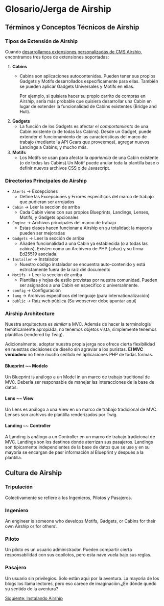 # Glosario/Jerga de Airship 

## Términos y Conceptos Técnicos de Airship

### Tipos de Extensión de Airship

Cuando [desarrollamos extensiones personalizadas de CMS Airship](../04-developer-docs),
encontramos tres tipos de extensiones soportadas:

1. **Cabins**
   * Cabins son aplicaciones autocontenidas. Pueden tener sus propios Gadgets
     y Motifs desarrollados específicamente para ellas. También se pueden aplicar
     Gadgets Universales y Motifs en ellas.

     Por ejemplo, si quisiera hacer su propio carrito de compras en Airship, sería
     más probable que quisiera desarrollar una Cabin en lugar de extender la funcionalidad
     de Cabins existentes (Bridge and Hull).
2. **Gadgets**
   * La función de los Gadgets es afectar el *comportamiento* de una Cabin existente (o de
     todas las Cabins). Desde un Gadget, puede extender el funcionamiento de las
     características del marco de trabajo (mediante la API Gears que proveemos),
     agregar nuevos Landings a Cabins, y mucho más.
3. **Motifs**
   * Los Motifs se usan para afectar la *apariencia* de una Cabin existente (o
     de todas las Cabins).Un Motif puede anular toda la plantilla base o definir nuevos 
     archivos CSS o de Javascript.

### Directorios Principales de Airship

* `Alerts`  -> Excepciones
  * Define las Excepciones y Errores específicos del marco de trabajo que
    pudieran ser arrojados
* `Cabin`   -> Leer la sección de arriba
  * Cada Cabin viene con sus propios Blueprints, Landings, Lenses, Motifs, y
    Gadgets opcionales
* `Engine`  -> Archivos principales del marco de trabajo
  * Estas clases hacen funcionar a Airship en su totalidad; la mayoría pueden ser mejoradas
* `Gadgets` -> Leer la sección de arriba
  * Añaden funcionalidad a una Cabin ya establecida (o a todas las cabins). Existen como un
    Archivero de PHP (.phar) y su firma Ed25519 asociada.
* `Installer` -> Instalador
  * Nuestro código instalador se encuentra auto-contenido y está estrictamente fuera de
    la raíz del documento
* `Motifs`  -> Leer la sección de arriba
  * Plantillas y hojas de estilo provistas por nuestra comunidad. Pueden ser asignados a una
    Cabin en específico o universalmente.
* `config`  -> Configuración
* `lang`    -> Archivos específicos del lenguaje (para internationalización)
* `public`  -> Raíz web pública (Su webserver debe apuntar aquí)

### Airship Architecture

Nuestra arquitectura es *similar* a MVC. Además de hacer la terminología 
temáticamente apropiada, no tenemos objetos vista, simplemente tenemos plantillas
(rendered by Twig).

Adicionalmente, adoptar nuestra propia jerga nos ofrece cierta flexibilidad en nuestras 
decisiones de diseño sin agraviar a los puristas. **El MVC verdadero** no tiene mucho
sentido en aplicaciones PHP de todas formas.

#### Blueprint ~~ Modelo

Un Blueprint is análogo a un Model in un marco de trabajo traditional de MVC.
Debería ser responsable de manejar las interacciones de la base de datos.

#### Lens ~~ View

Un Lens es análogo a una View en un marco de trabajo tradicional de MVC.
Lenses son archivos de plantilla renderizados por Twig.

#### Landing ~~ Controller

A Landing is análogo a un Controller en un marco de trabajo tradicional de MVC. Landings
son los destinos donde aterrizan sus pasajeros. Landings son típicamente independientes de la base de datos
que se use y en su mayoría se encargan de pasr información al Blueprint y después a la
plantilla.

## Cultura de Airship

### Tripulación

Colectivamente se refiere a los Ingenieros, Pilotos y Pasajeros.

### Ingeniero

An engineer is someone who develops Motifs, Gadgets, or Cabins for their own
Airship or for others'.

### Piloto

Un piloto es un usuario administrador. Pueden compartir cierta responsabilidad con sus
copilotos, pero esta nave vuela bajo sus reglas.

### Pasajero

Un usuario sin privilegios. Solo estàn aquì por la aventura. La mayorìa de los blogs los llama lectores,
pero eso carece de imaginaciòn.¿En dònde quedò su sentido de la aventura?

[Siguiente: Instalando Airship](2-Installing.md)
